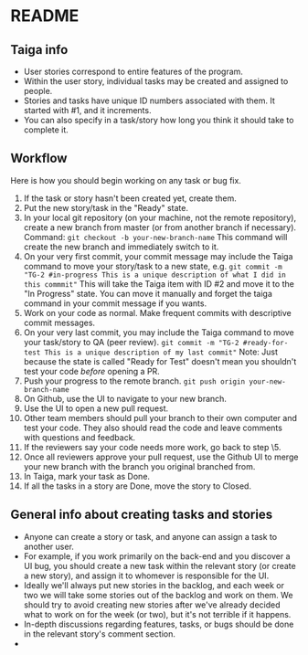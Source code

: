 # README


## Taiga info

* User stories correspond to entire features of the program.
* Within the user story, individual tasks may be created and assigned to people.
* Stories and tasks have unique ID numbers associated with them. It started with #1, and it increments.
* You can also specify in a task/story how long you think it should take to complete it.


## Workflow

Here is how you should begin working on any task or bug fix.

1. If the task or story hasn't been created yet, create them. 
2. Put the new story/task in the "Ready" state.
3. In your local git repository (on your machine, not the remote repository), create a new branch from master (or from another branch if necessary).
   Command: `git checkout -b your-new-branch-name`
   This command will create the new branch and immediately switch to it. 
4. On your very first commit, your commit message may include the Taiga command to move your story/task to a new state,
    e.g. `git commit -m "TG-2 #in-progress This is a unique description of what I did in this commmit"`
   This will take the Taiga item with ID #2 and move it to the "In Progress" state. 
   You can move it manually and forget the taiga command in your commit message if you wants.
5. Work on your code as normal. Make frequent commits with descriptive commit messages.
6. On your very last commit, you may include the Taiga command to move your task/story to QA (peer review).
   `git commit -m "TG-2 #ready-for-test This is a unique description of my last commit"`
   Note: Just because the state is called "Ready for Test" doesn't mean you shouldn't test your code *before* opening a PR.
7. Push your progress to the remote branch.
   `git push origin your-new-branch-name`
8. On Github, use the UI to navigate to your new branch.
9. Use the UI to open a new pull request.
10. Other team members should pull your branch to their own computer and test your code.
   They also should read the code and leave comments with questions and feedback.
11. If the reviewers say your code needs more work, go back to step \5.
12. Once all reviewers approve your pull request, use the Github UI to merge your new branch with the branch you original branched from.
13. In Taiga, mark your task as Done. 
14. If all the tasks in a story are Done, move the story to Closed. 

## General info about creating tasks and stories
* Anyone can create a story or task, and anyone can assign a task to another user.
* For example, if you work primarily on the back-end and you discover a UI bug, 
  you should create a new task within the relevant story (or create a new story), 
  and assign it to whomever is responsible for the UI.
* Ideally we'll always put new stories in the backlog, and each week or two we will take
  some stories out of the backlog and work on them. We should try to avoid creating new stories 
  after we've already decided what to work on for the week (or two), but it's not terrible if it happens.
* In-depth discussions regarding features, tasks, or bugs should be done in the relevant story's comment section.
* 
  
